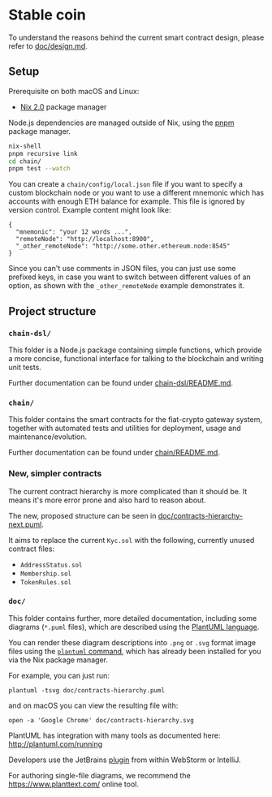 # Stable coin

To understand the reasons behind the current smart contract design,
please refer to [doc/design.md](./doc/design.md).

## Setup

Prerequisite on both macOS and Linux:
- [Nix 2.0](https://nixos.org/nix/) package manager

Node.js dependencies are managed outside of Nix, using the
[pnpm](https://pnpm.js.org/) package manager.

```bash
nix-shell
pnpm recursive link
cd chain/
pnpm test --watch
```

You can create a `chain/config/local.json` file if you want to specify a custom
blockchain node or you want to use a different mnemonic which has accounts with
enough ETH balance for example. This file is ignored by version control.
Example content might look like:

```
{
  "mnemonic": "your 12 words ...",
  "remoteNode": "http://localhost:8900",
  "_other_remoteNode": "http://some.other.ethereum.node:8545"
}
```

Since you can't use comments in JSON files, you can just use some prefixed
keys, in case you want to switch between different values of an option, as
shown with the `_other_remoteNode` example demonstrates it.

## Project structure

### `chain-dsl/`

This folder is a Node.js package containing simple functions, which provide
a more concise, functional interface for talking to the blockchain and
writing unit tests.

Further documentation can be found under
[chain-dsl/README.md](./chain-dsl/README.md).

### `chain/`

This folder contains the smart contracts for the fiat-crypto gateway system,
together with automated tests and utilities for deployment, usage and
maintenance/evolution.

Further documentation can be found under
[chain/README.md](./chain/README.md).

### New, simpler contracts

The current contract hierarchy is more complicated than it should be.
It means it's more error prone and also hard to reason about.

The new, proposed structure can be seen in
[doc/contracts-hierarchy-next.puml](./doc/contracts-hierarchy-next.puml).

It aims to replace the current `Kyc.sol` with the following, currently
unused contract files:

* `AddressStatus.sol`
* `Membership.sol`
* `TokenRules.sol`

### `doc/`

This folder contains further, more detailed documentation, including some
diagrams (`*.puml` files), which are described using the
[PlantUML language](http://plantuml.com/PlantUML_Language_Reference_Guide.pdf).

You can render these diagram descriptions into `.png` or `.svg` format image
files using the [`plantuml` command](http://plantuml.com/command-line),
which has already been installed for you via the Nix package manager.

For example, you can just run:
```
plantuml -tsvg doc/contracts-hierarchy.puml
```

and on macOS you can view the resulting file with:
```
open -a 'Google Chrome' doc/contracts-hierarchy.svg
```

PlantUML has integration with many tools as documented here:
http://plantuml.com/running

Developers use the JetBrains [plugin](https://plugins.jetbrains.com/plugin/7017-plantuml-integration)
from within WebStorm or IntelliJ.

For authoring single-file diagrams, we recommend the https://www.planttext.com/
online tool.
